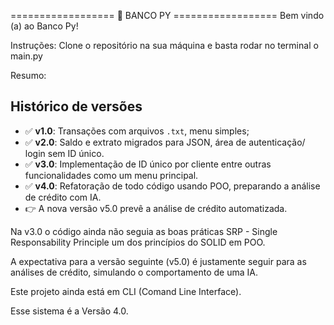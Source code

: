 ================== 🏦 BANCO PY ==================
Bem vindo (a) ao Banco Py!

Instruções:
Clone o repositório na sua máquina e basta rodar no terminal o main.py

Resumo:
## Histórico de versões

- ✅ **v1.0**: Transações com arquivos `.txt`, menu simples;
- ✅ **v2.0**: Saldo e extrato migrados para JSON, área de autenticação/ login sem ID único.
- ✅ **v3.0**: Implementação de ID único por cliente entre outras funcionalidades como um menu principal.
- ✅ **v4.0**: Refatoração de todo código usando POO, preparando a análise de crédito com IA.
- 👉 A nova versão v5.0 prevê a análise de crédito automatizada.

Na v3.0 o código ainda não seguia as boas práticas SRP - Single Responsability Principle um dos princípios do SOLID em POO.

A expectativa para a versão seguinte (v5.0) é justamente seguir para as análises de crédito, simulando o comportamento de uma IA.

Este projeto ainda está em CLI (Comand Line Interface).

Esse sistema é a Versão 4.0.
